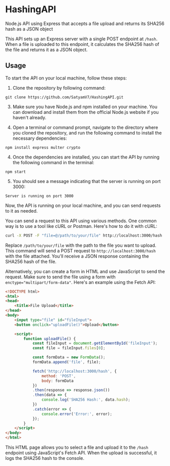 # HashingAPI
Node.js API using Express that accepts a file upload and returns its SHA256 hash as a JSON object

This API sets up an Express server with a single POST endpoint at `/hash`. When a file is uploaded to this endpoint, it calculates the SHA256 hash of the file and returns it as a JSON object.

## Usage
To start the API on your local machine, follow these steps:

1. Clone the repository by following command:
```
git clone https://github.com/SatyamV7/HashingAPI.git
```

3. Make sure you have Node.js and npm installed on your machine. You can download and install them from the official Node.js website if you haven't already.

4. Open a terminal or command prompt, navigate to the directory where you cloned the repository, and run the following command to install the necessary dependencies:

```
npm install express multer crypto
```

4. Once the dependencies are installed, you can start the API by running the following command in the terminal:

```
npm start
```

5. You should see a message indicating that the server is running on port 3000:

```
Server is running on port 3000
```

Now, the API is running on your local machine, and you can send requests to it as needed.

You can send a request to this API using various methods. One common way is to use a tool like cURL or Postman. Here's how to do it with cURL:

```bash
curl -X POST -F "file=@/path/to/your/file" http://localhost:3000/hash
```

Replace `/path/to/your/file` with the path to the file you want to upload. This command will send a POST request to `http://localhost:3000/hash` with the file attached. You'll receive a JSON response containing the SHA256 hash of the file.

Alternatively, you can create a form in HTML and use JavaScript to send the request. Make sure to send the file using a form with `enctype="multipart/form-data"`. Here's an example using the Fetch API:

```html
<!DOCTYPE html>
<html>
<head>
    <title>File Upload</title>
</head>
<body>
    <input type="file" id="fileInput">
    <button onclick="uploadFile()">Upload</button>

    <script>
        function uploadFile() {
            const fileInput = document.getElementById('fileInput');
            const file = fileInput.files[0];

            const formData = new FormData();
            formData.append('file', file);

            fetch('http://localhost:3000/hash', {
                method: 'POST',
                body: formData
            })
            .then(response => response.json())
            .then(data => {
                console.log('SHA256 Hash:', data.hash);
            })
            .catch(error => {
                console.error('Error:', error);
            });
        }
    </script>
</body>
</html>
```

This HTML page allows you to select a file and upload it to the `/hash` endpoint using JavaScript's Fetch API. When the upload is successful, it logs the SHA256 hash to the console.
